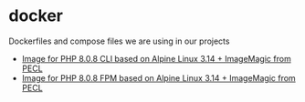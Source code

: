 # docker
Dockerfiles and compose files we are using in our projects

* [Image for PHP 8.0.8 CLI based on Alpine Linux 3.14 + ImageMagic from PECL](https://hub.docker.com/layers/brotherhoodofcoders/php/8.0.8-cli-alpine3.14-imagick/images/sha256-802d852849f159a1f5e486d60ada73a77ed72b6af38a9ad10cfbf06cea128754)
* [Image for PHP 8.0.8 FPM based on Alpine Linux 3.14 + ImageMagic from PECL](https://hub.docker.com/layers/brotherhoodofcoders/php/8.0.8-fpm-alpine3.14-yamypomosch/images/sha256-8d9f2d6c15ac11392b6e317e783bec109efd4329e57ed7ab269934b99bf1007e)